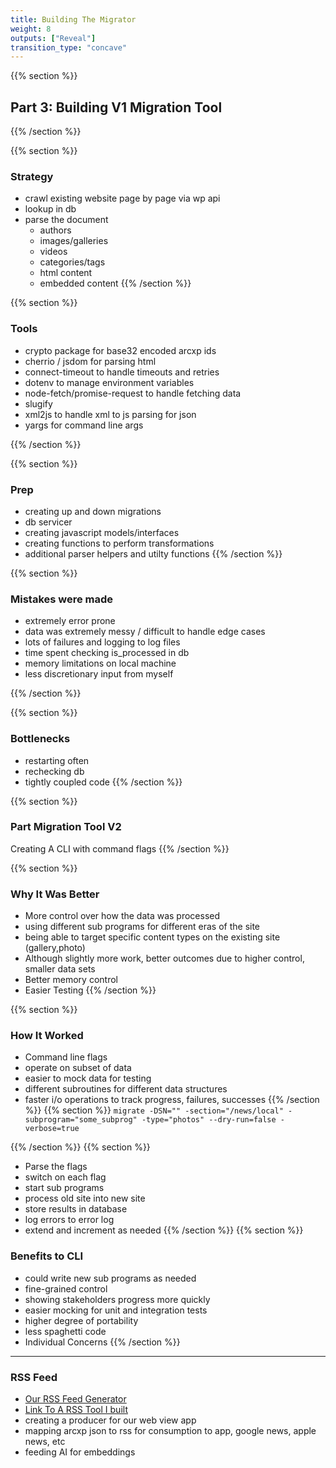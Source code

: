 ```yaml
---
title: Building The Migrator
weight: 8
outputs: ["Reveal"]
transition_type: "concave"
---
```


{{% section %}}
## Part 3: Building V1 Migration Tool
{{% /section %}}

{{% section %}}
### Strategy
- crawl existing website page by page via wp api
- lookup in db
- parse the document
    - authors
    - images/galleries
    - videos
    - categories/tags
    - html content
    - embedded content
{{% /section %}}

{{% section %}}
### Tools
- crypto package for base32 encoded arcxp ids
- cherrio / jsdom for parsing html
- connect-timeout to handle timeouts and retries
- dotenv to manage environment variables
- node-fetch/promise-request to handle fetching data
- slugify
- xml2js to handle xml to js parsing for json
- yargs for command line args

{{% /section %}}

{{% section %}}
### Prep
- creating up and down migrations
- db servicer
- creating javascript models/interfaces
- creating functions to perform transformations
- additional parser helpers and utilty functions
{{% /section %}}


{{% section %}}
### Mistakes were made
- extremely error prone
- data was extremely messy / difficult to handle edge cases
- lots of failures and logging to log files
- time spent checking is_processed in db 
- memory limitations on local machine
- less discretionary input from myself


{{% /section %}}

{{% section %}}
### Bottlenecks
- restarting often
- rechecking db
- tightly coupled code
{{% /section %}}


{{% section %}}

### Part Migration Tool V2
Creating A CLI with command flags
{{% /section %}}


{{% section %}}
### Why It Was Better
- More control over how the data was processed
- using different sub programs for different eras of the site
- being able to target specific content types on the existing site
  (gallery,photo)
- Although slightly more work, better outcomes due to higher control,
  smaller data sets
- Better memory control
- Easier Testing
{{% /section %}}


{{% section %}}
### How It Worked
- Command line flags
- operate on subset of data
- easier to mock data for testing
- different subroutines for different data structures
- faster i/o operations to track progress, failures, successes
{{% /section %}}
{{% section %}}
     `migrate -DSN="" -section="/news/local" -subprogram="some_subprog" -type="photos" --dry-run=false -verbose=true`

{{% /section %}}
{{% section %}}
- Parse the flags
- switch on each flag
- start sub programs
- process old site into new site
- store results in database
- log errors to error log
- extend and increment as needed
{{% /section %}}
{{% section %}}
### Benefits to CLI
- could write new sub programs as needed
- fine-grained control
- showing stakeholders progress more quickly
- easier mocking for unit and integration tests
- higher degree of portability
- less spaghetti code
- Individual Concerns
{{% /section %}}
 

 ---
### RSS Feed

 - [Our RSS Feed Generator](https://github.com/amledigital/OBF-Starter "910
   Media Group RSS Feed Generator")
 - [Link To A RSS Tool I built](https://github.com/amledigital/weather-map-rss "Weather Map RSS Feed")
 - creating a producer for our web view app
 - mapping arcxp json to rss for consumption to app, google news, apple
   news, etc
 - feeding AI for embeddings






